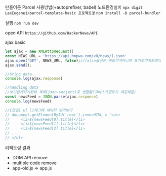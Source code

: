 만들어둔 Parcel 사용방법(+autoprefixer, babel)
노드환경설치
```npx digit LeeEugene1/parcel-template-basic 프로젝트명```
```npm install -D parcel-bundler```

실행
```npm run dev```

open API
```https://github.com/HackerNews/API```

ajax basic
```javascript
let ajax = new XMLHttpRequest()
const NEWS_URL = 'https://api.hnpwa.com/v0/news/1.json'
ajax.open('GET', NEWS_URL, false);//false옵션은 비동기가아니라 동기로가져오겠다는뜻
ajax.send();

//bring data
console.log(ajax.response)

//handling data
//보기쉽게하기위해 객체(json->object)로 변환함(자바스크립트가 제공해줌)
const newsFeed = JSON.parse(ajax.response)
console.log(newsFeed)

//[연습] ul li태그에 데이터 넣어보기
// document.getElementById('root').innerHTML = `<ul>
//     <li>${newsFeed[0].title}</li>
//     <li>${newsFeed[1].title}</li>
//     <li>${newsFeed[2].title}</li>
// ...
// </ul>`
```

리펙토링 결과
* DOM API remove
* multiple code remove
* app-old.js => app.js